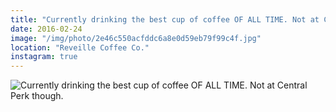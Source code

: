 ```yaml
---
title: "Currently drinking the best cup of coffee OF ALL TIME. Not at Central Perk though."
date: 2016-02-24
image: "/img/photo/2e46c550acfddc6a8e0d59eb79f99c4f.jpg"
location: "Reveille Coffee Co."
instagram: true
---
```


![Currently drinking the best cup of coffee OF ALL TIME. Not at Central Perk though.](/img/photo/2e46c550acfddc6a8e0d59eb79f99c4f.jpg)
